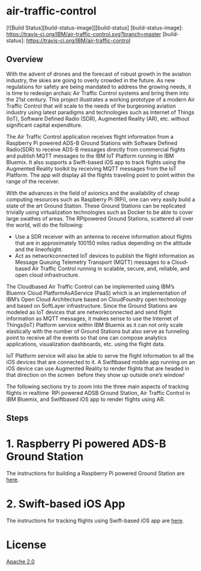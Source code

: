 # air-traffic-control
[![Build Status][build-status-image]][build-status]
[build-status-image]: https://travis-ci.org/IBM/air-traffic-control.svg?branch=master
[build-status]: https://travis-ci.org/IBM/air-traffic-control


## Overview
With the advent of drones and the forecast of robust growth in the aviation industry, the skies are going to overly crowded in the future. As new regulations for safety are being mandated to address the growing needs, it is time to redesign archaic Air Traffic Control systems and bring them into the 21st century. This project illustrates a working prototype of a modern Air Traffic Control that will scale to the needs of the burgeoning aviation industry using latest paradigms and technologies such as Internet of Things (IoT), Software Defined Radio (SDR), Augmented Reality (AR), etc. without significant capital expenditure.

The Air Traffic Control application receives flight information from a Raspberry Pi powered ADS-B Ground Stations with Software Defined Radio(SDR) to receive ADS-B messages directly from commercial flights and publish MQTT messages to the IBM IoT Platform running in IBM Bluemix. It also supports a Swift-based iOS app to track flights using the Augmented Reality toolkit by receiving MQTT messages from the IoT Platform. The app will display all the flights traveling point to point within the range of the receiver.

With the advances in the field of avionics and the availability of cheap computing resources such as Raspberry Pi (RPi), one can very easily build a state­ of­ the­ art Ground Station. These Ground Stations can be replicated trivially using virtualization technologies such as Docker to be able to cover large swathes of areas. The RPi­powered Ground Stations, scattered all over the world, will do the following:
* Use a SDR receiver with an antenna to receive information about flights that are in approximately 100­150 miles radius depending on the altitude and the line­of­sight.
* Act as network­connected IoT devices to publish the flight information as Message Queuing Telemetry Transport (MQTT) messages to a Cloud­based Air Traffic Control running in scalable, secure, and, reliable, and open cloud infrastructure.

The Cloud­based Air Traffic Control can be implemented using IBM’s Bluemix Cloud Platform­As­A­Service (PaaS) which is an implementation of IBM’s Open Cloud Architecture based on CloudFoundry open technology and based on SoftLayer infrastructure. Since the Ground Stations are modeled as IoT devices that are network­connected and send flight information as MQTT messages, it makes sense to use the Internet of Things(IoT) Platform service within IBM Bluemix as it can not only scale elastically with the number of Ground Stations but also serve as funneling point to receive all the events so that one can compose analytics applications, visualization dashboards, etc. using the flight data.

IoT Platform service will also be able to serve the flight information to all the iOS devices that are connected to it. A Swift­based mobile app running on an iOS device can use Augmented Reality to render flights that are headed in that direction on the screen ­­ before they show up outside one’s window!

The following sections try to zoom into the three main aspects of tracking flights in real­time ­­ RPi powered ADS­B Ground Station, Air Traffic Control in IBM Bluemix, and Swift­based iOS app to render flights using AR.


## Steps

# 1. Raspberry Pi powered ADS-B Ground Station

The instructions for building a Raspberry Pi powered Ground Station are [here](adsb.ground.station/README.md).

# 2. Swift-based iOS App

The instructions for tracking flights using Swift-based iOS app are [here](ARFlightTracker-iOS-Swift/README.md).


# License
[Apache 2.0](LICENSE.txt)
